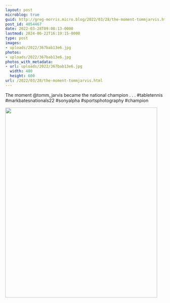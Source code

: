 ```yaml
---
layout: post
microblog: true
guid: http://greg-morris.micro.blog/2022/03/28/the-moment-tommjarvis.html
post_id: 4054467
date: 2022-03-28T09:08:13-0000
lastmod: 2024-06-22T16:19:15-0000
type: post
images:
- uploads/2022/367bab13e6.jpg
photos:
- uploads/2022/367bab13e6.jpg
photos_with_metadata:
- url: uploads/2022/367bab13e6.jpg
  width: 480
  height: 600
url: /2022/03/28/the-moment-tommjarvis.html
---
```

The moment @tomm_jarvis became the national champion
.
.
.
#tabletennis #markbatesnationals22  #sonyalpha #sportsphotography #champion

<img src="uploads/2022/367bab13e6.jpg" width="480" height="600" alt="">
